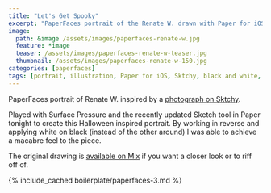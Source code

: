 ```yaml
---
title: "Let's Get Spooky"
excerpt: "PaperFaces portrait of the Renate W. drawn with Paper for iOS on an iPad."
image: 
  path: &image /assets/images/paperfaces-renate-w.jpg 
  feature: *image
  teaser: /assets/images/paperfaces-renate-w-teaser.jpg
  thumbnail: /assets/images/paperfaces-renate-w-150.jpg
categories: [paperfaces]
tags: [portrait, illustration, Paper for iOS, Sktchy, black and white, Mix]
---
```


PaperFaces portrait of Renate W. inspired by a [photograph on Sktchy](http://sktchy.com/4ml2W ).

Played with Surface Pressure and the recently updated Sketch tool in Paper tonight to create this Halloween inspired portrait. By working in reverse and applying white on black (instead of the other around) I was able to achieve a macabre feel to the piece.

The original drawing is [available on Mix](https://mix.fiftythree.com/11098-Michael-Rose/659426/remixes) if you want a closer look or to riff off of.

{% include_cached boilerplate/paperfaces-3.md %}
